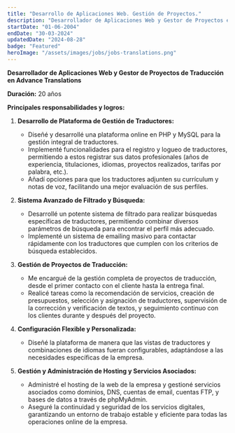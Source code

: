 ```yaml
---
title: "Desarrollo de Aplicaciones Web. Gestión de Proyectos."
description: "Desarrollador de Aplicaciones Web y Gestor de Proyectos en una empresa de traducciones."
startDate: "01-06-2004"
endDate: "30-03-2024"
updatedDate: "2024-08-28"
badge: "Featured"
heroImage: "/assets/images/jobs/jobs-translations.png"
---
```


**Desarrollador de Aplicaciones Web y Gestor de Proyectos de Traducción en Advance Translations**

**Duración:** 20 años

**Principales responsabilidades y logros:**

1. **Desarrollo de Plataforma de Gestión de Traductores:**
   - Diseñé y desarrollé una plataforma online en PHP y MySQL para la gestión integral de traductores.
   - Implementé funcionalidades para el registro y logueo de traductores, permitiendo a estos registrar sus datos profesionales (años de experiencia, titulaciones, idiomas, proyectos realizados, tarifas por palabra, etc.).
   - Añadí opciones para que los traductores adjunten su currículum y notas de voz, facilitando una mejor evaluación de sus perfiles.

2. **Sistema Avanzado de Filtrado y Búsqueda:**
   - Desarrollé un potente sistema de filtrado para realizar búsquedas específicas de traductores, permitiendo combinar diversos parámetros de búsqueda para encontrar el perfil más adecuado.
   - Implementé un sistema de emailing masivo para contactar rápidamente con los traductores que cumplen con los criterios de búsqueda establecidos.

3. **Gestión de Proyectos de Traducción:**
   - Me encargué de la gestión completa de proyectos de traducción, desde el primer contacto con el cliente hasta la entrega final.
   - Realicé tareas como la recomendación de servicios, creación de presupuestos, selección y asignación de traductores, supervisión de la corrección y verificación de textos, y seguimiento continuo con los clientes durante y después del proyecto.

4. **Configuración Flexible y Personalizada:**
   - Diseñé la plataforma de manera que las vistas de traductores y combinaciones de idiomas fueran configurables, adaptándose a las necesidades específicas de la empresa.

5. **Gestión y Administración de Hosting y Servicios Asociados:**

    - Administré el hosting de la web de la empresa y gestioné servicios asociados como dominios, DNS, cuentas de email, cuentas FTP, y bases de datos a través de phpMyAdmin.
    - Aseguré la continuidad y seguridad de los servicios digitales, garantizando un entorno de trabajo estable y eficiente para todas las operaciones online de la empresa.

